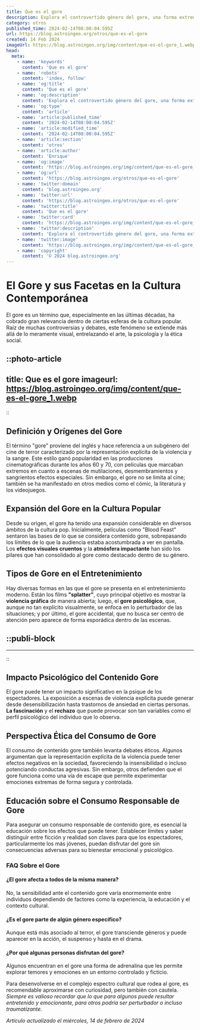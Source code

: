 ```yaml
---
title: Que es el gore
description: Explora el controvertido género del gore, una forma extrema de expresión artística con un impacto visual fuerte y emociones intensas.
category: otros
published_time: 2024-02-14T08:00:04.595Z
url: https://blog.astroingeo.org/otros/que-es-el-gore
created: 14 Feb 2024
imageUrl: https://blog.astroingeo.org/img/content/que-es-el-gore_1.webp
head:
  meta:
    - name: 'keywords'
      content: 'Que es el gore'
    - name: 'robots'
      content: 'index, follow'
    - name: 'og:title'
      content: 'Que es el gore'
    - name: 'og:description'
      content: 'Explora el controvertido género del gore, una forma extrema de expresión artística con un impacto visual fuerte y emociones intensas.'
    - name: 'og:type'
      content: 'article'
    - name: 'article:published_time'
      content: '2024-02-14T08:00:04.595Z'
    - name: 'article:modified_time'
      content: '2024-02-14T08:00:04.595Z'
    - name: 'article:section'
      content: 'otros'
    - name: 'article:author'
      content: 'Enrique'
    - name: 'og:image'
      content: 'https://blog.astroingeo.org/img/content/que-es-el-gore_1.webp'
    - name: 'og:url'
      content: 'https://blog.astroingeo.org/otros/que-es-el-gore'
    - name: 'twitter:domain'
      content: 'blog.astroingeo.org'
    - name: 'twitter:url'
      content: 'https://blog.astroingeo.org/otros/que-es-el-gore'
    - name: 'twitter:title'
      content: 'Que es el gore'
    - name: 'twitter:card'
      content: 'https://blog.astroingeo.org/img/content/que-es-el-gore_1.webp'
    - name: 'twitter:description'
      content: 'Explora el controvertido género del gore, una forma extrema de expresión artística con un impacto visual fuerte y emociones intensas.'
    - name: 'twitter:image'
      content: 'https://blog.astroingeo.org/img/content/que-es-el-gore_1.webp'
    - name: 'copyright'
      content: '© 2024 blog.astroingeo.org'
---
```

# El Gore y sus Facetas en la Cultura Contemporánea

El gore es un término que, especialmente en las últimas décadas, ha cobrado gran relevancia dentro de ciertas esferas de la cultura popular. Raíz de muchas controversias y debates, este fenómeno se extiende más allá de lo meramente visual, entrelazando el arte, la psicología y la ética social. 


::photo-article
---
title: Que es el gore
imageurl: https://blog.astroingeo.org/img/content/que-es-el-gore_1.webp
---
::


## Definición y Orígenes del Gore
El término "gore" proviene del inglés y hace referencia a un subgénero del cine de terror caracterizado por la representación explícita de la violencia y la sangre. Este estilo ganó popularidad en las producciones cinematográficas durante los años 60 y 70, con películas que marcaban extremos en cuanto a escenas de mutilaciones, desmembramientos y sangrientos efectos especiales. Sin embargo, el gore no se limita al cine; también se ha manifestado en otros medios como el cómic, la literatura y los videojuegos.

## Expansión del Gore en la Cultura Popular
Desde su origen, el gore ha tenido una expansión considerable en diversos ámbitos de la cultura pop. Inicialmente, películas como "Blood Feast" sentaron las bases de lo que se considera contenido gore, sobrepasando los límites de lo que la audiencia estaba acostumbrada a ver en pantalla. Los **efectos visuales cruentos** y la **atmósfera impactante** han sido los pilares que han consolidado al gore como destacado dentro de su género.

## Tipos de Gore en el Entretenimiento
Hay diversas formas en las que el gore se presenta en el entretenimiento moderno. Están los films **"splatter"**, cuyo principal objetivo es mostrar la **violencia gráfica** de manera abierta; luego, el **gore psicológico**, que, aunque no tan explícito visualmente, se enfoca en lo perturbador de las situaciones; y por último, el gore accidental, que no busca ser centro de atención pero aparece de forma esporádica dentro de las escenas.


  ::publi-block
  ---
  ---
  ::
  
  
## Impacto Psicológico del Contenido Gore
El gore puede tener un impacto significativo en la psique de los espectadores. La exposición a escenas de violencia explícita puede generar desde desensibilización hasta trastornos de ansiedad en ciertas personas. **La fascinación** y el **rechazo** que puede provocar son tan variables como el perfil psicológico del individuo que lo observa.

## Perspectiva Ética del Consumo de Gore
El consumo de contenido gore también levanta debates éticos. Algunos argumentan que la representación explícita de la violencia puede tener efectos negativos en la sociedad, favoreciendo la insensibilidad o incluso potenciando conductas agresivas. Sin embargo, otros defienden que el gore funciona como una vía de escape que permite experimentar emociones extremas de forma segura y controlada.

## Educación sobre el Consumo Responsable de Gore
Para asegurar un consumo responsable de contenido gore, es esencial la educación sobre los efectos que puede tener. Establecer límites y saber distinguir entre ficción y realidad son claves para que los espectadores, particularmente los más jóvenes, puedan disfrutar del gore sin consecuencias adversas para su bienestar emocional y psicológico.

### FAQ Sobre el Gore

#### ¿El gore afecta a todos de la misma manera?
No, la sensibilidad ante el contenido gore varía enormemente entre individuos dependiendo de factores como la experiencia, la educación y el contexto cultural.

#### ¿Es el gore parte de algún género específico?
Aunque está más asociado al terror, el gore transciende géneros y puede aparecer en la acción, el suspenso y hasta en el drama.

#### ¿Por qué algunas personas disfrutan del gore?
Algunos encuentran en el gore una forma de adrenalina que les permite explorar temores y emociones en un entorno controlado y ficticio.

Para desenvolverse en el complejo espectro cultural que rodea al gore, es recomendable aproximarse con curiosidad, pero también con cautela. *Siempre es valioso recordar que lo que para algunos puede resultar entretenido y emocionante, para otros podría ser perturbador o incluso traumatizante.*

_Artículo actualizado el miércoles, 14 de febrero de 2024_